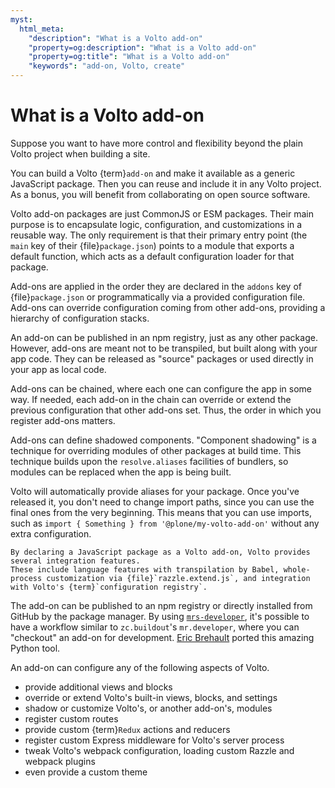 ```yaml
---
myst:
  html_meta:
    "description": "What is a Volto add-on"
    "property=og:description": "What is a Volto add-on"
    "property=og:title": "What is a Volto add-on"
    "keywords": "add-on, Volto, create"
---
```


# What is a Volto add-on

Suppose you want to have more control and flexibility beyond the plain Volto project when building a site.

You can build a Volto {term}`add-on` and make it available as a generic JavaScript package.
Then you can reuse and include it in any Volto project.
As a bonus, you will benefit from collaborating on open source software.

Volto add-on packages are just CommonJS or ESM packages.
Their main purpose is to encapsulate logic, configuration, and customizations in a reusable way.
The only requirement is that their primary entry point (the `main` key of their {file}`package.json`) points to a module that exports a default function, which acts as a default configuration loader for that package.

Add-ons are applied in the order they are declared in the `addons` key of {file}`package.json` or programmatically via a provided configuration file.
Add-ons can override configuration coming from other add-ons, providing a hierarchy of configuration stacks.

An add-on can be published in an npm registry, just as any other package.
However, add-ons are meant not to be transpiled, but built along with your app code.
They can be released as "source" packages or used directly in your app as local code.

Add-ons can be chained, where each one can configure the app in some way.
If needed, each add-on in the chain can override or extend the previous configuration that other add-ons set.
Thus, the order in which you register add-ons matters.

Add-ons can define shadowed components.
"Component shadowing" is a technique for overriding modules of other packages at build time.
This technique builds upon the `resolve.aliases` facilities of bundlers, so modules can be replaced when the app is being built.

Volto will automatically provide aliases for your package.
Once you've released it, you don't need to change import paths, since you can use the final ones from the very beginning.
This means that you can use imports, such as `import { Something } from '@plone/my-volto-add-on'` without any extra configuration.

```{note}
By declaring a JavaScript package as a Volto add-on, Volto provides several integration features.
These include language features with transpilation by Babel, whole-process customization via {file}`razzle.extend.js`, and integration with Volto's {term}`configuration registry`.
```

The add-on can be published to an npm registry or directly installed from GitHub by the package manager.
By using [`mrs-developer`](https://github.com/collective/mrs-developer), it's possible to have a workflow similar to `zc.buildout`'s `mr.developer`, where you can "checkout" an add-on for development.
[Eric Brehault](https://github.com/ebrehault) ported this amazing Python tool.

An add-on can configure any of the following aspects of Volto.

-   provide additional views and blocks
-   override or extend Volto's built-in views, blocks, and settings
-   shadow or customize Volto's, or another add-on's, modules
-   register custom routes
-   provide custom {term}`Redux` actions and reducers
-   register custom Express middleware for Volto's server process
-   tweak Volto's webpack configuration, loading custom Razzle and webpack plugins
-   even provide a custom theme
